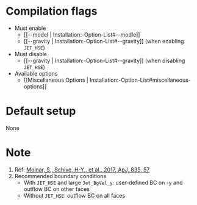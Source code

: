 # Compilation flags
- Must enable
   - [[--model | Installation:-Option-List#--modle]]
   - [[--gravity | Installation:-Option-List#--gravity]] (when enabling `JET_HSE`)
- Must disable
   - [[--gravity | Installation:-Option-List#--gravity]] (when disabling `JET_HSE`)
- Available options
   - [[Miscellaneous Options | Installation:-Option-List#miscellaneous-options]]


# Default setup
None


# Note
1. Ref: [Molnar, S., Schive, H-Y., et al., 2017, ApJ, 835, 57](https://arxiv.org/abs/1612.02341)
2. Recommended boundary conditions
   - With `JET_HSE` and large `Jet_BgVel_y`: user-defined BC on -y and outflow BC on other faces
   - Without `JET_HSE`: outflow BC on all faces
